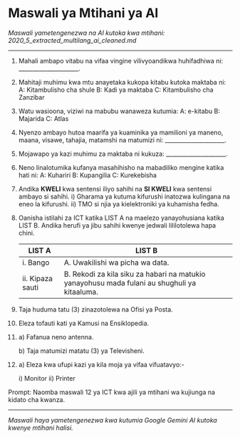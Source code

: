 # Maswali ya Mtihani ya AI
*Maswali yametengenezwa na AI kutoka kwa mtihani: 2020_5_extracted_multilang_ai_cleaned.md*

---

1.  Mahali ambapo vitabu na vifaa vingine vilivyoandikwa huhifadhiwa ni: _____________________.
2.  Mahitaji muhimu kwa mtu anayetaka kukopa kitabu kutoka maktaba ni:
    A: Kitambulisho cha shule B: Kadi ya maktaba C: Kitambulisho cha Zanzibar
3.  Watu wasioona, viziwi na mabubu wanaweza kutumia:
    A: e-kitabu B: Majarida C: Atlas
4.  Nyenzo ambayo hutoa maarifa ya kuaminika ya mamilioni ya maneno, maana, visawe, tahajia, matamshi na matumizi ni: _____________________.
5.  Mojawapo ya kazi muhimu za maktaba ni kukuza: _____________________.
6.  Neno linalotumika kufanya masahihisho na mabadiliko mengine katika hati ni:
    A: Kuhariri B: Kupangilia C: Kurekebisha
7.  Andika **KWELI** kwa sentensi iliyo sahihi na **SI KWELI** kwa sentensi ambayo si sahihi.
    i) Gharama ya kutuma kifurushi inatozwa kulingana na eneo la kifurushi.
    ii) TMO si njia ya kielektroniki ya kuhamisha fedha.
8.  Oanisha istilahi za ICT katika LIST A na maelezo yanayohusiana katika LIST B. Andika herufi ya jibu sahihi kwenye jedwali lililotolewa hapa chini.

    **LIST A** | **LIST B**
    ------- | --------
    i. Bango | A. Uwakilishi wa picha wa data.
    ii. Kipaza sauti | B. Rekodi za kila siku za habari na matukio yanayohusu mada fulani au shughuli ya kitaaluma.

9.  Taja huduma tatu (3) zinazotolewa na Ofisi ya Posta.
10. Eleza tofauti kati ya Kamusi na Ensiklopedia.
11. a) Fafanua neno antenna.

    b) Taja matumizi matatu (3) ya Televisheni.
12. a) Eleza kwa ufupi kazi ya kila moja ya vifaa vifuatavyo:-

    i) Monitor
    ii) Printer

Prompt: Naomba maswali 12 ya ICT kwa ajili ya mtihani wa kujiunga na kidato cha kwanza.

---
*Maswali haya yametengenezwa kwa kutumia Google Gemini AI kutoka kwenye mtihani halisi.*
